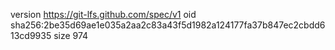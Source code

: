 version https://git-lfs.github.com/spec/v1
oid sha256:2be35d69ae1e035a2aa2c83a43f5d1982a124177fa37b847ec2cbdd613cd9935
size 974
